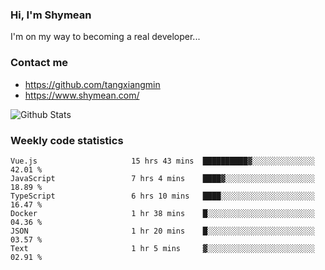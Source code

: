 ### Hi, I'm Shymean

I'm on my way to becoming a real developer...

### Contact me

- <https://github.com/tangxiangmin>
- <https://www.shymean.com/>

![Github Stats](https://github-readme-stats.vercel.app/api?username=tangxiangmin&show_icons=true&theme=dark)


###  Weekly code statistics

<!--START_SECTION:waka-->

```text
Vue.js                     15 hrs 43 mins  ██████████▓░░░░░░░░░░░░░░   42.01 %
JavaScript                 7 hrs 4 mins    ████▓░░░░░░░░░░░░░░░░░░░░   18.89 %
TypeScript                 6 hrs 10 mins   ████░░░░░░░░░░░░░░░░░░░░░   16.47 %
Docker                     1 hr 38 mins    █░░░░░░░░░░░░░░░░░░░░░░░░   04.36 %
JSON                       1 hr 20 mins    █░░░░░░░░░░░░░░░░░░░░░░░░   03.57 %
Text                       1 hr 5 mins     ▓░░░░░░░░░░░░░░░░░░░░░░░░   02.91 %
```

<!--END_SECTION:waka-->